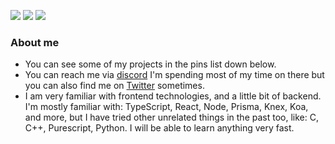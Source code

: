 
[![](https://img.shields.io/github/followers/vycdev?label=Follow%20me&style=social)](https://github.com/login?return_to=https%3A%2F%2Fgithub.com%2Fvycdev) [![](https://img.shields.io/twitch/status/vycdev?style=social)](https://www.twitch.tv/vycdev) ![](https://img.shields.io/twitter/follow/vycdev?style=social)
### About me
- You can see some of my projects in the pins list down below. 
- You can reach me via [discord](https://discordapp.com/users/270972671490129921) I'm spending most of my time on there but you can also find me on [Twitter](https://twitter.com/vycdev) sometimes.
- I am very familiar with frontend technologies, and a little bit of backend. I'm mostly familiar with: TypeScript, React, Node, Prisma, Knex, Koa, and more, but I have tried other unrelated things in the past too, like: C, C++, Purescript, Python. I will be able to learn anything very fast. 
